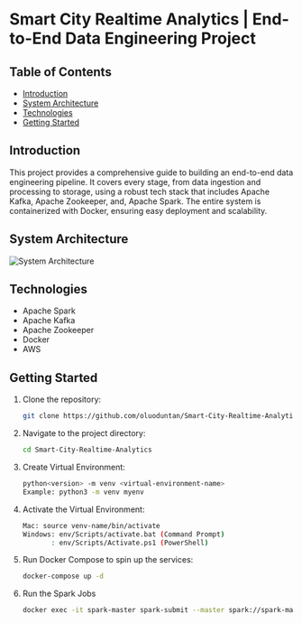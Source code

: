 # Smart City Realtime Analytics | End-to-End Data Engineering Project

## Table of Contents
- [Introduction](#introduction)
- [System Architecture](#system-architecture)
- [Technologies](#technologies)
- [Getting Started](#getting-started)

## Introduction

This project provides a comprehensive guide to building an end-to-end data engineering pipeline. It covers every stage, from data ingestion and processing to storage, using a robust tech stack that includes Apache Kafka, Apache Zookeeper, and, Apache Spark. The entire system is containerized with Docker, ensuring easy deployment and scalability.

## System Architecture

![System Architecture](https://github.com/oluoduntan)


## Technologies
- Apache Spark
- Apache Kafka
- Apache Zookeeper
- Docker
- AWS

## Getting Started

1. Clone the repository:
    ```bash
    git clone https://github.com/oluoduntan/Smart-City-Realtime-Analytics.git
    ```

2. Navigate to the project directory:
    ```bash
    cd Smart-City-Realtime-Analytics
    ```
3. Create Virtual Environment:
    ```bash
    python<version> -m venv <virtual-environment-name>
    Example: python3 -m venv myenv
    ```
4.  Activate the Virtual Environment:
    ```bash
    Mac: source venv-name/bin/activate
    Windows: env/Scripts/activate.bat (Command Prompt)
           : env/Scripts/Activate.ps1 (PowerShell)
    ```
5. Run Docker Compose to spin up the services:
    ```bash
    docker-compose up -d
    ```
6. Run the Spark Jobs
   ```bash
   docker exec -it spark-master spark-submit --master spark://spark-master:7077 --packages org.apache.spark:spark-sql-kafka-0-10_2.12:3.5.1,org.apache.hadoop:hadoop-aws:3.3.1,com.amazonaws:aws-java-sdk:1.11.469 jobs/spark-city.py
    ```
